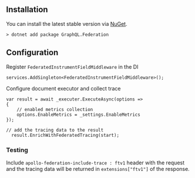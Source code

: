 ## Installation

You can install the latest stable version via [NuGet](https://www.nuget.org/packages/GraphQL.Federation/).
```
> dotnet add package GraphQL.Federation
```

## Configuration

Register `FederatedInstrumentFieldMiddleware` in the DI
```
services.AddSingleton<FederatedInstrumentFieldMiddleware>();
```
Configure document executor and collect trace
```
var result = await _executer.ExecuteAsync(options =>
{
    // enabled metrics collection
    options.EnableMetrics = _settings.EnableMetrics
});

// add the tracing data to the result
  result.EnrichWithFederatedTracing(start);
```

### Testing

Include `apollo-federation-include-trace : ftv1` header with the request and the
tracing data will be returned in `extensions["ftv1"]` of the response.

